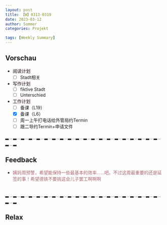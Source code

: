 ```yaml
---
layout: post
title: 【W】0313-0319
date: 2023-03-12
author: Sommer
categories: Projekt

tags: [Weekly Summary]
--- 
```



## Vorschau

- <font style="background:#fcf2f4">阅读计划</font>
  - [ ] Stadt相关    
- <font style="background:#fcf2f4">写作计划</font>
  - [ ] fiktive Stadt
  - [ ] Unterschied
- <font style="background:#fcf2f4">工作计划</font>
  - [ ] 备课（L19）
  - [x] 备课（L6）
  - [ ] 周一上午打电话给外管局约Termin
  - [ ] 跟二导约Termin+申请文件
 
▂﹍▂﹍▂﹍▂﹍▂﹍▂﹍▂﹍▂﹍▂﹍▂﹍▂﹍▂﹍▂﹍▂﹍▂﹍▂﹍▂﹍▂﹍▂﹍▂﹍▂﹍▂

## Feedback

- <font style="color:#a66870">姨妈周预警，希望能保持一些最基本的效率……吧。不过这周最重要的还是延签的事！希望德铁不要挑这会儿子罢工啊啊啊</font><br>
<font style="color:#a66870"></font><br>


▂﹍▂﹍▂﹍▂﹍▂﹍▂﹍▂﹍▂﹍▂﹍▂﹍▂﹍▂﹍▂﹍▂﹍▂﹍▂﹍▂﹍▂﹍▂﹍▂﹍▂﹍▂

## Relax

<font style="color:#56925A"></font><br>

